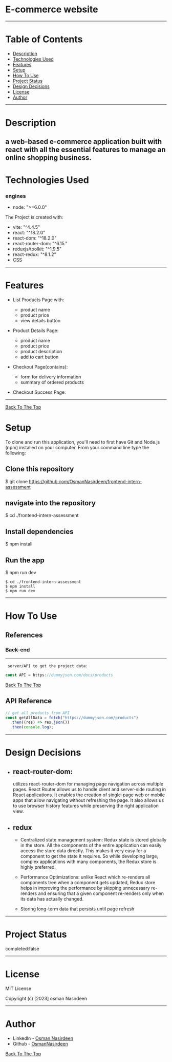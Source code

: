 # E-commerce website

---

# Table of Contents

- [Description](#description)
- [Technologies Used](#technologies-used)
- [Features](#features)
- [Setup](#setup)
- [How To Use](#how-to-use)
- [Project Status](#project-status)
- [Design Decisions](#design-decisions)
- [License](#license)
- [Author](#author)

---

# Description

## a web-based e-commerce application built with react with all the essential features to manage an online shopping business.

# Technologies Used

### engines

- node: ">=6.0.0"

The Project is created with:

- vite: "^4.4.5"
- react: "^18.2.0"
- react-dom: "^18.2.0"
- react-router-dom: "^6.15."
- reduxjs/toolkit: "^1.9.5"
- react-redux: "^8.1.2"
- CSS

---

# Features

- List Products Page with:

  - product name
  - product price
  - view details button

- Product Details Page:

  - product name
  - product price
  - product description
  - add to cart button

- Checkout Page(contains):

  - form for delivery information
  - summary of ordered products

- Checkout Success Page:

---

[Back To The Top](#e-commerce-website)

# Setup

To clone and run this application, you'll need to first have Git and Node.js (npm) installed on your computer. From your command line type the following:

## Clone this repository

$ git clone https://github.com/OsmanNasirdeen/frontend-intern-assessment

## navigate into the repository

$ cd ./frontend-intern-assessment

## Install dependencies

$ npm install

## Run the app

$ npm run dev

```
$ cd ./frontend-intern-assessment
$ npm install
$ npm run dev
```

---

# How To Use

## References

### Back-end

---

` server/API to get the project data`:

```javascript
const API = https://dummyjson.com/docs/products
```

[Back To The Top](#e-commerce-website)

## API Reference

```javascript
// get all products from API
const getAllData = fetch("https://dummyjson.com/products")
  .then((res) => res.json())
  .then(console.log);
```

---

# Design Decisions

- ## react-router-dom:

  utilizes react-router-dom for managing page navigation across multiple pages. React Router allows us to handle client and server-side routing in React applications. It enables the creation of single-page web or mobile apps that allow navigating without refreshing the page. It also allows us to use browser history features while preserving the right application view.

- ## redux

  - Centralized state management system: Redux state is stored globally in the store. All the components of the entire application can easily access the store data directly. This makes it very easy for a component to get the state it requires. So while developing large, complex applications with many components, the Redux store is highly preferred.

  - Performance Optimizations: unlike React which re-renders all components tree when a component gets updated, Redux store helps in improving the performance by skipping unnecessary re-renders and ensuring that a given component re-renders only when its data has actually changed.

  - Storing long-term data that persists until page refresh

---

# Project Status

completed:false

---

# License

MIT License

Copyright (c) [2023] osman Nasirdeen

---

# Author

- LinkedIn - [Osman Nasirdeen](https://www.linkedin.com/in/osman-nasirdeen/)
- Github - [OsmanNasirdeen](https://github.com/OsmanNasirdeen)

[Back To The Top](#e-commerce-website)
